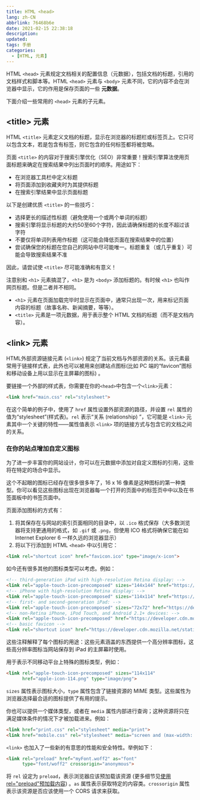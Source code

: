 ```yaml
---
title: HTML <head>
lang: zh-CN
abbrlink: 76468b6e
date: 2021-02-15 22:38:18
description:
updated:
tags: 手册
categories: 
  - [HTML, 元素]
---
```

HTML `<head>` 元素规定文档相关的配置信息（元数据），包括文档的标题，引用的文档样式和脚本等。HTML `<head>` 元素与 `<body>` 元素不同，它的内容不会在浏览器中显示，它的作用是保存页面的一些 **元数据**。

下面介绍一些常用的 `<head>` 元素的子元素。

## &lt;title> 元素

HTML `<title>` 元素定义文档的标题，显示在浏览器的标题栏或标签页上。它只可以包含文本，若是包含有标签，则它包含的任何标签都将被忽略。

页面 `<title>` 的内容对于搜索引擎优化（SEO）非常重要！搜索引擎算法使用页面标题来确定在搜索结果中列出页面时的顺序。用途如下：

- 在浏览器工具栏中定义标题
- 将页面添加到收藏夹时为其提供标题
- 在搜索引擎结果中显示页面标题

以下是创建优质 `<title>` 的一些技巧：

- 选择更长的描述性标题（避免使用一个或两个单词的标题）
- 搜索引擎将显示标题的大约50至60个字符，因此请确保标题的长度不超过该字符
- 不要仅将单词列表用作标题（这可能会降低页面在搜索结果中的位置）
- 尝试确保您的标题在您自己的网站中尽可能唯一。标题重复（或几乎重复）可能会导致搜索结果不准

因此，请尝试使 `<title>` 尽可能准确和有意义！

注意别和 `<h1>` 元素搞混了，`<h1>` 是为 `<body>` 添加标题的。有时候 `<h1>` 也叫作网页标题。但是二者并不相同。

- `<h1>` 元素在页面加载完毕时显示在页面中，通常只出现一次，用来标记页面内容的标题（故事名称、新闻摘要，等等）。
- `<title>` 元素是一项元数据，用于表示整个 HTML 文档的标题（而不是文档内容）。

## &lt;link> 元素

HTML外部资源链接元素 (`<link>`) 规定了当前文档与外部资源的关系。该元素最常用于链接样式表，此外也可以被用来创建站点图标(比如 PC 端的“favicon”图标和移动设备上用以显示在主屏幕的图标) 。

要链接一个外部的样式表，你需要在你的`<head>`中包含一个`<link>`元素：

```html
<link href="main.css" rel="stylesheet">
```

在这个简单的例子中，使用了 `href` 属性设置外部资源的路径，并设置 `rel` 属性的值为“stylesheet”(样式表)。`rel` 表示“关系 (relationship) ”，它可能是 `<link>` 元素其中一个关键的特性——属性值表示 `<link>` 项的链接方式与包含它的文档之间的关系。

### 在你的站点增加自定义图标

为了进一步丰富你的网站设计，你可以在元数据中添加对自定义图标的引用，这些将在特定的场合中显示。

这个不起眼的图标已经存在很多很多年了，16 x 16 像素是这种图标的第一种类型。你可以看见这些图标出现在浏览器每一个打开的页面中的标签页中中以及在书签面板中的书签页面中。

页面添加图标的方式有：

1. 将其保存在与网站的索引页面相同的目录中，以 `.ico` 格式保存（大多数浏览器将支持更通用的格式，如 `.gif` 或 `.png`，但使用 ICO 格式将确保它能在如 Internet Explorer 6 一样久远的浏览器显示）
2. 将以下行添加到 HTML `<head>` 中以引用它：

```html
<link rel="shortcut icon" href="favicon.ico" type="image/x-icon">
```

如今还有很多其他的图标类型可以考虑。例如：

```html
<!-- third-generation iPad with high-resolution Retina display: -->
<link rel="apple-touch-icon-precomposed" sizes="144x144" href="https://developer.cdn.mozilla.net/static/img/favicon144.a6e4162070f4.png">
<!-- iPhone with high-resolution Retina display: -->
<link rel="apple-touch-icon-precomposed" sizes="114x114" href="https://developer.cdn.mozilla.net/static/img/favicon114.0e9fabd44f85.png">
<!-- first- and second-generation iPad: -->
<link rel="apple-touch-icon-precomposed" sizes="72x72" href="https://developer.cdn.mozilla.net/static/img/favicon72.8ff9d87c82a0.png">
<!-- non-Retina iPhone, iPod Touch, and Android 2.1+ devices: -->
<link rel="apple-touch-icon-precomposed" href="https://developer.cdn.mozilla.net/static/img/favicon57.a2490b9a2d76.png">
<!-- basic favicon -->
<link rel="shortcut icon" href="https://developer.cdn.mozilla.net/static/img/favicon32.e02854fdcf73.png">
```

这些注释解释了每个图标的用途：这些元素涵盖的东西提供一个高分辨率图标，这些高分辨率图标当网站保存到 iPad 的主屏幕时使用。

用于表示不同移动平台上特殊的图标类型，例如：

```html
<link rel="apple-touch-icon-precomposed" sizes="114x114"
      href="apple-icon-114.png" type="image/png">
```

`sizes` 属性表示图标大小，`type` 属性包含了链接资源的 MIME 类型。这些属性为浏览器选择最合适的图标提供了有用的提示。

你也可以提供一个媒体类型，或者在 `media` 属性内部进行查询；这种资源将只在满足媒体条件的情况下才被加载进来。例如：

```html
<link href="print.css" rel="stylesheet" media="print">
<link href="mobile.css" rel="stylesheet" media="screen and (max-width: 600px)">
```

`<link>` 也加入了一些新的有意思的性能和安全特性。举例如下：

```html
<link rel="preload" href="myFont.woff2" as="font"
      type="font/woff2" crossorigin="anonymous">
```

将 `rel` 设定为 `preload`，表示浏览器应该预加载该资源 (更多细节见[使用rel="preload"预加载内容](https://developer.mozilla.org/en-US/docs/Web/HTML/Preloading_content)) 。`as` 属性表示获取特定的内容类。`crossorigin` 属性表示该资源是否应该使用一个 CORS 请求来获取。